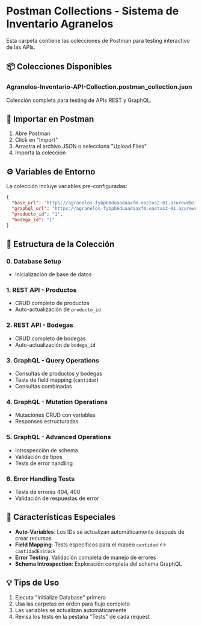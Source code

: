 # Postman Collections - Sistema de Inventario Agranelos

Esta carpeta contiene las colecciones de Postman para testing interactivo de las APIs.

## 📦 Colecciones Disponibles

### Agranelos-Inventario-API-Collection.postman_collection.json
Colección completa para testing de APIs REST y GraphQL.

## 🚀 Importar en Postman

1. Abre Postman
2. Click en "Import" 
3. Arrastra el archivo JSON o selecciona "Upload Files"
4. Importa la colección

## ⚙️ Variables de Entorno

La colección incluye variables pre-configuradas:

```json
{
  "base_url": "https://agranelos-fybpb6duaadaaxfm.eastus2-01.azurewebsites.net/api",
  "graphql_url": "https://agranelos-fybpb6duaadaaxfm.eastus2-01.azurewebsites.net/api/graphql",
  "producto_id": "1",
  "bodega_id": "1"
}
```

## 📁 Estructura de la Colección

### 0. Database Setup
- Inicialización de base de datos

### 1. REST API - Productos  
- CRUD completo de productos
- Auto-actualización de `producto_id`

### 2. REST API - Bodegas
- CRUD completo de bodegas
- Auto-actualización de `bodega_id`

### 3. GraphQL - Query Operations
- Consultas de productos y bodegas
- Tests de field mapping (`cantidad`)
- Consultas combinadas

### 4. GraphQL - Mutation Operations
- Mutaciones CRUD con variables
- Responses estructuradas

### 5. GraphQL - Advanced Operations
- Introspección de schema
- Validación de tipos
- Tests de error handling

### 6. Error Handling Tests
- Tests de errores 404, 400
- Validación de respuestas de error

## 🎯 Características Especiales

- **Auto-Variables**: Los IDs se actualizan automáticamente después de crear recursos
- **Field Mapping**: Tests específicos para el mapeo `cantidad` ↔ `cantidadEnStock`
- **Error Testing**: Validación completa de manejo de errores
- **Schema Introspection**: Exploración completa del schema GraphQL

## 💡 Tips de Uso

1. Ejecuta "Initialize Database" primero
2. Usa las carpetas en orden para flujo completo
3. Las variables se actualizan automáticamente
4. Revisa los tests en la pestaña "Tests" de cada request